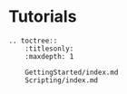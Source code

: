 Tutorials
=========

<!-- TOC -->

```eval_rst
.. toctree::
    :titlesonly:
    :maxdepth: 1

    GettingStarted/index.md
    Scripting/index.md
```
